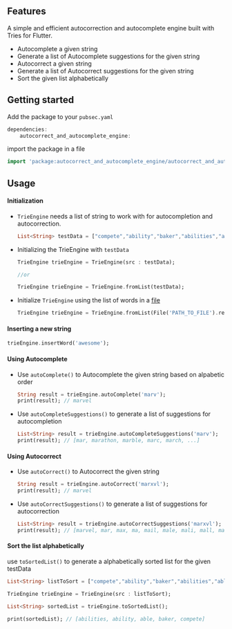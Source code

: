 ## Features

A simple and efficient autocorrection and autocomplete engine built with Tries for Flutter.

- Autocomplete a given string
- Generate a list of Autocomplete suggestions for the given string
- Autocorrect a given string
- Generate a list of Autocorrect suggestions for the given string
- Sort the given list alphabetically

## Getting started

Add the package to your `pubsec.yaml`

```dart
dependencies:
    autocorrect_and_autocomplete_engine:
```

import the package in a file

```dart
import 'package:autocorrect_and_autocomplete_engine/autocorrect_and_autocomplete_engine.dart';
```

## Usage

#### Initialization

- `TrieEngine` needs a list of string to work with for autocompletion and autocorrection.

  ```dart
  List<String> testData = ["compete","ability","baker","abilities","able"];
  ```

- Initializing the TrieEngine with `testData`

  ```dart
  TrieEngine trieEngine = TrieEngine(src : testData);

  //or

  TrieEngine trieEngine = TrieEngine.fromList(testData);
  ```

- Initialize `TrieEngine` using the list of words in a [file](https://www.mit.edu/~ecprice/wordlist.10000)

  ```dart
  TrieEngine trieEngine = TrieEngine.fromList(File('PATH_TO_FILE').readAsLinesSync());
  ```

#### Inserting a new string

```dart
trieEngine.insertWord('awesome');
```

#### Using Autocomplete

- Use `autoComplete()` to Autocomplete the given string based on alpabetic order

  ```dart
  String result = trieEngine.autoComplete('marv');
  print(result); // marvel
  ```

- Use `autoCompleteSuggestions()` to generate a list of suggestions for autocompletion

  ```dart
  List<String> result = trieEngine.autoCompleteSuggestions('marv');
  print(result); // [mar, marathon, marble, marc, march, ...]
  ```

#### Using Autocorrect

- Use `autoCorrect()` to Autocorrect the given string

  ```dart
  String result = trieEngine.autoCorrect('marxvl');
  print(result); // marvel
  ```

- Use `autoCorrectSuggestions()` to generate a list of suggestions for autocorrection

  ```dart
  List<String> result = trieEngine.autoCorrectSuggestions('marxvl');
  print(result); // [marvel, mar, max, ma, mail, male, mali, mall, marble, marc]
  ```

#### Sort the list alphabetically

use `toSortedList()` to generate a alphabetically sorted list for the given testData

```dart
List<String> listToSort = ["compete","ability","baker","abilities","able"];

TrieEngine trieEngine = TrieEngine(src : listToSort);

List<String> sortedList = trieEngine.toSortedList();

print(sortedList); // [abilities, ability, able, baker, compete]
```
